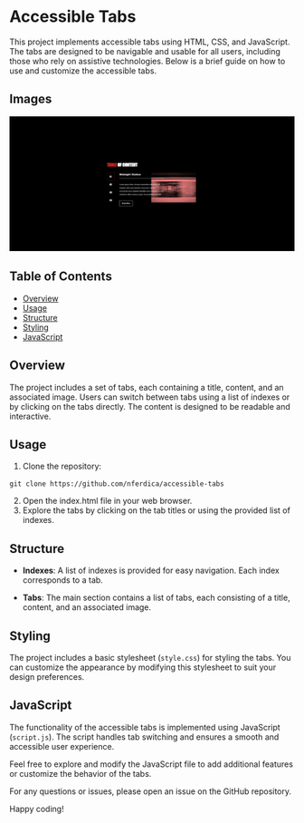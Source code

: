 # Accessible Tabs
This project implements accessible tabs using HTML, CSS, and JavaScript. The tabs are designed to be navigable and usable for all users, including those who rely on assistive technologies. Below is a brief guide on how to use and customize the accessible tabs.

## Images
![Accessible tab contents](assets/img/tabs-content.png)

## Table of Contents
* [Overview](#overview)
* [Usage](#usage)
* [Structure](#structure)
* [Styling](#styling)
* [JavaScript](#javascript)

## Overview
The project includes a set of tabs, each containing a title, content, and an associated image. Users can switch between tabs using a list of indexes or by clicking on the tabs directly. The content is designed to be readable and interactive.

## Usage
1. Clone the repository:

```
git clone https://github.com/nferdica/accessible-tabs
```
2. Open the index.html file in your web browser.
3. Explore the tabs by clicking on the tab titles or using the provided list of indexes.

## Structure
* __Indexes__: A list of indexes is provided for easy navigation. Each index corresponds to a tab.

* __Tabs__: The main section contains a list of tabs, each consisting of a title, content, and an associated image.

## Styling
The project includes a basic stylesheet (`style.css`) for styling the tabs. You can customize the appearance by modifying this stylesheet to suit your design preferences.

## JavaScript
The functionality of the accessible tabs is implemented using JavaScript (`script.js`). The script handles tab switching and ensures a smooth and accessible user experience.

Feel free to explore and modify the JavaScript file to add additional features or customize the behavior of the tabs.

For any questions or issues, please open an issue on the GitHub repository.

Happy coding!